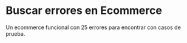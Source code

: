 #  Buscar errores en Ecommerce

Un ecommerce funcional con 25 errores para encontrar con casos de prueba.

